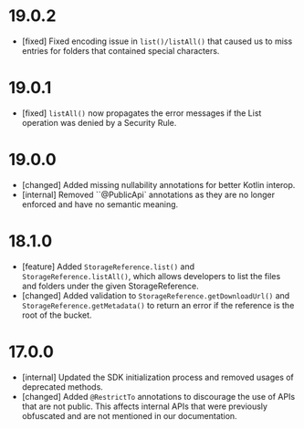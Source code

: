 # 19.0.2
- [fixed] Fixed encoding issue in `list()/listAll()` that caused us to miss
  entries for folders that contained special characters.

# 19.0.1
- [fixed] `listAll()` now propagates the error messages if the List operation
  was denied by a Security Rule.

# 19.0.0
- [changed] Added missing nullability annotations for better Kotlin interop.
- [internal] Removed ``@PublicApi` annotations as they are no longer enforced
  and have no semantic meaning.

# 18.1.0
- [feature] Added `StorageReference.list()` and `StorageReference.listAll()`,
  which allows developers to list the files and folders under the given
  StorageReference.
- [changed] Added validation to `StorageReference.getDownloadUrl()` and
  `StorageReference.getMetadata()` to return an error if the reference is the
  root of the bucket.

# 17.0.0
- [internal] Updated the SDK initialization process and removed usages of
  deprecated methods.
- [changed] Added `@RestrictTo` annotations to discourage the use of APIs that
  are not public. This affects internal APIs that were previously obfuscated
  and are not mentioned in our documentation.
